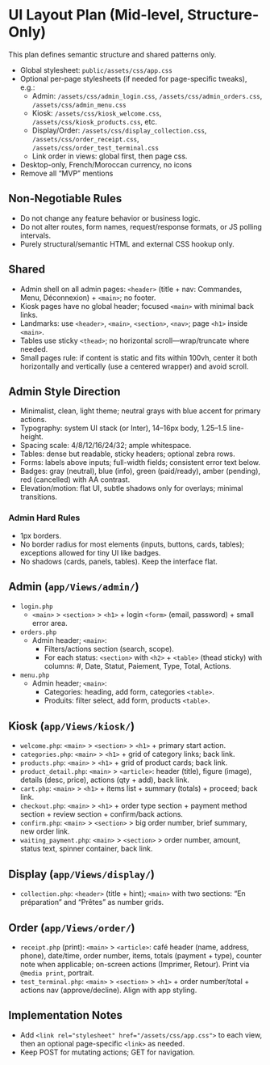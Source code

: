 # UI Layout Plan (Mid-level, Structure-Only)

This plan defines semantic structure and shared patterns only.

- Global stylesheet: `public/assets/css/app.css`
- Optional per-page stylesheets (if needed for page-specific tweaks), e.g.:
  - Admin: `/assets/css/admin_login.css`, `/assets/css/admin_orders.css`, `/assets/css/admin_menu.css`
  - Kiosk: `/assets/css/kiosk_welcome.css`, `/assets/css/kiosk_products.css`, etc.
  - Display/Order: `/assets/css/display_collection.css`, `/assets/css/order_receipt.css`, `/assets/css/order_test_terminal.css`
  - Link order in views: global first, then page css.
- Desktop-only, French/Moroccan currency, no icons
- Remove all “MVP” mentions

## Non‑Negotiable Rules
- Do not change any feature behavior or business logic.
- Do not alter routes, form names, request/response formats, or JS polling intervals.
- Purely structural/semantic HTML and external CSS hookup only.

## Shared
- Admin shell on all admin pages: `<header>` (title + nav: Commandes, Menu, Déconnexion) + `<main>`; no footer.
- Kiosk pages have no global header; focused `<main>` with minimal back links.
- Landmarks: use `<header>`, `<main>`, `<section>`, `<nav>`; page `<h1>` inside `<main>`.
- Tables use sticky `<thead>`; no horizontal scroll—wrap/truncate where needed.
- Small pages rule: if content is static and fits within 100vh, center it both horizontally and vertically (use a centered wrapper) and avoid scroll.

## Admin Style Direction
- Minimalist, clean, light theme; neutral grays with blue accent for primary actions.
- Typography: system UI stack (or Inter), 14–16px body, 1.25–1.5 line-height.
- Spacing scale: 4/8/12/16/24/32; ample whitespace.
- Tables: dense but readable, sticky headers; optional zebra rows.
- Forms: labels above inputs; full-width fields; consistent error text below.
- Badges: gray (neutral), blue (info), green (paid/ready), amber (pending), red (cancelled) with AA contrast.
- Elevation/motion: flat UI, subtle shadows only for overlays; minimal transitions.

### Admin Hard Rules
- 1px borders.
- No border radius for most elements (inputs, buttons, cards, tables); exceptions allowed for tiny UI like badges.
- No shadows (cards, panels, tables). Keep the interface flat.

## Admin (`app/Views/admin/`)
- `login.php`
  - `<main>` > `<section>` > `<h1>` + login `<form>` (email, password) + small error area.
- `orders.php`
  - Admin header; `<main>`:
    - Filters/actions section (search, scope).
    - For each status: `<section>` with `<h2>` + `<table>` (thead sticky) with columns: #, Date, Statut, Paiement, Type, Total, Actions.
- `menu.php`
  - Admin header; `<main>`:
    - Categories: heading, add form, categories `<table>`.
    - Produits: filter select, add form, products `<table>`.

## Kiosk (`app/Views/kiosk/`)
- `welcome.php`: `<main>` > `<section>` > `<h1>` + primary start action.
- `categories.php`: `<main>` > `<h1>` + grid of category links; back link.
- `products.php`: `<main>` > `<h1>` + grid of product cards; back link.
- `product_detail.php`: `<main>` > `<article>`: header (title), figure (image), details (desc, price), actions (qty + add), back link.
- `cart.php`: `<main>` > `<h1>` + items list + summary (totals) + proceed; back link.
- `checkout.php`: `<main>` > `<h1>` + order type section + payment method section + review section + confirm/back actions.
- `confirm.php`: `<main>` > `<section>` > big order number, brief summary, new order link.
- `waiting_payment.php`: `<main>` > `<section>` > order number, amount, status text, spinner container, back link.

## Display (`app/Views/display/`)
- `collection.php`: `<header>` (title + hint); `<main>` with two sections: “En préparation” and “Prêtes” as number grids.

## Order (`app/Views/order/`)
- `receipt.php` (print): `<main>` > `<article>`: café header (name, address, phone), date/time, order number, items, totals (payment + type), counter note when applicable; on-screen actions (Imprimer, Retour). Print via `@media print`, portrait.
- `test_terminal.php`: `<main>` > `<section>` > `<h1>` + order number/total + actions nav (approve/decline). Align with app styling.

## Implementation Notes
- Add `<link rel="stylesheet" href="/assets/css/app.css">` to each view, then an optional page-specific `<link>` as needed.
- Keep POST for mutating actions; GET for navigation.

